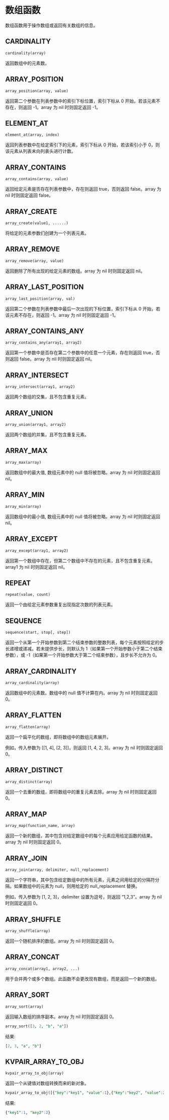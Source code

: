 # 数组函数

数组函数用于操作数组或返回有关数组的信息。

## CARDINALITY

```text
cardinality(array)
```

返回数组中的元素数。

## ARRAY_POSITION

```text
array_position(array, value)
```

返回第二个参数在列表参数中的索引下标位置，索引下标从 0 开始，若该元素不存在，则返回 -1。array 为 nil 时则固定返回 -1。

## ELEMENT_AT

```text
element_at(array, index)
```

返回列表参数中在给定索引下的元素，索引下标从 0 开始，若该索引小于 0，则该元素从列表末向列表头进行计数。

## ARRAY_CONTAINS

```text
array_contains(array, value)
```

返回给定元素是否存在列表参数中，存在则返回 true，否则返回 false。array 为 nil 时则固定返回 false。

## ARRAY_CREATE

```text
array_create(value1, ......)
```

将给定的元素参数们创建为一个列表元素。

## ARRAY_REMOVE

```text
array_remove(array, value)
```

返回删除了所有出现的给定元素的数组。array 为 nil 时则固定返回 nil。

## ARRAY_LAST_POSITION

```text
array_last_position(array, val)
```

返回第二个参数在列表参数中最后一次出现的下标位置，索引下标从 0 开始，若该元素不存在，则返回 -1。array 为 nil 时则固定返回 -1。

## ARRAY_CONTAINS_ANY

```text
array_contains_any(array1, array2)
```

返回第一个参数中是否存在第二个参数中的任意一个元素，存在则返回 true，否则返回 false。array 为 nil 时则固定返回 nil。

## ARRAY_INTERSECT

```text
array_intersect(array1, array2)
```

返回两个数组的交集，且不包含重复元素。

## ARRAY_UNION

```text
array_union(array1, array2)
```

返回两个数组的并集，且不包含重复元素。

## ARRAY_MAX

```text
array_max(array)
```

返回数组中的最大值, 数组元素中的 null 值将被忽略。array 为 nil 时则固定返回 nil。

## ARRAY_MIN

```text
array_min(array)
```

返回数组中的最小值, 数组元素中的 null 值将被忽略。array 为 nil 时则固定返回 nil。

## ARRAY_EXCEPT

```text
array_except(array1, array2)
```

返回第一个数组中存在，但第二个数组中不存在的元素，且不包含重复元素。array1 为 nil 时则固定返回 nil。

## REPEAT

```text
repeat(value, count)
```

返回一个由给定元素参数重复出现指定次数的列表元素。

## SEQUENCE

```text
sequence(start, stop[, step])
```

返回一个从第一个开始参数到第二个结束参数的整数列表，每个元素按照给定的步长递增或递减。若未提供步长，则默认为
1（如果第一个开始参数小于第二个结束参数），或 -1（如果第一个开始参数大于第二个结束参数），且步长不允许为 0。

## ARRAY_CARDINALITY

```text
array_cardinality(array)
```

返回数组中的元素数。数组中的 null 值不计算在内。array 为 nil 时则固定返回 0。

## ARRAY_FLATTEN

```text
array_flatten(array)
```

返回一个扁平化的数组，即将数组中的数组元素展开。

例如，传入参数为 [[1, 4], [2, 3]]，则返回 [1, 4, 2, 3]。array 为 nil 时则固定返回 0。

## ARRAY_DISTINCT

```text
array_distinct(array)
```

返回一个去重的数组，即将数组中的重复元素去除。array 为 nil 时则固定返回 0。

## ARRAY_MAP

```text
array_map(function_name, array)
```

返回一个新的数组，其中包含对给定数组中的每个元素应用给定函数的结果。array 为 nil 时则固定返回 0。

## ARRAY_JOIN

```text
array_join(array, delimiter, null_replacement)
```

返回一个字符串，其中包含给定数组中的所有元素，元素之间用给定的分隔符分隔。如果数组中的元素为 null，则用给定的 null_replacement 替换。

例如，传入参数为 [1, 2, 3]，delimiter 设置为逗号，则返回 “1,2,3”。array 为 nil 时则固定返回 0。

## ARRAY_SHUFFLE

```text
array_shuffle(array)
```

返回一个随机排序的数组。array 为 nil 时则固定返回 0。

## ARRAY_CONCAT

```text
array_concat(array1, array2, ...)
```

用于合并两个或多个数组。此函数不会更改现有数组，而是返回一个新的数组。

## ARRAY_SORT

```text
array_sort(array)
```

返回输入数组的排序副本。array 为 nil 时则固定返回 0。

```sql
array_sort([3, 2, "b", "a"])
```

结果:

```sql
[2, 3, "a", "b"]
```

## KVPAIR_ARRAY_TO_OBJ

```text
kvpair_array_to_obj(array)
```

返回一个从键值对数组转换而来的新对象。

```sql
kvpair_array_to_obj([{"key":"key1", "value":1},{"key":"key2", "value":2}])
```

结果:

```sql
{"key1":1, "key2":2}
```
